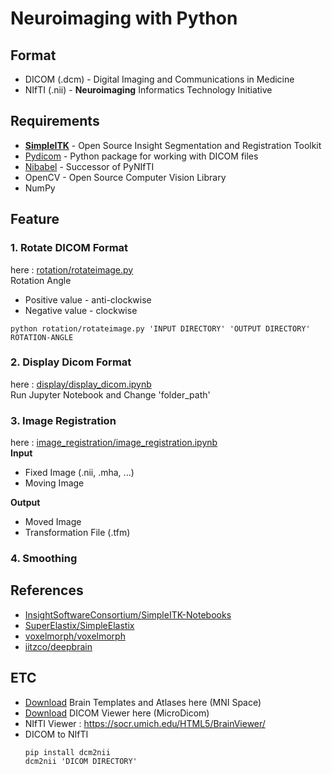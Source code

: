 ﻿# Neuroimaging with Python
 
## Format
- DICOM (.dcm) - Digital Imaging and Communications in Medicine
- NIfTI (.nii) - **Neuroimaging** Informatics Technology Initiative

## Requirements
- [**SimpleITK**](https://github.com/SimpleITK/SimpleITK) - Open Source Insight Segmentation and Registration Toolkit
- [Pydicom](https://github.com/pydicom/pydicom) - Python package for working with DICOM files 
- [Nibabel](https://nipy.org/nibabel/#) - Successor of PyNIfTI
- OpenCV - Open Source Computer Vision Library
- NumPy

## Feature
### 1. Rotate DICOM Format
here : [rotation/rotateimage.py](https://github.com/Dodant/neuroimaging-with-python/blob/main/rotation/rotateimage.py)   
Rotation Angle
- Positive value - anti-clockwise   
- Negative value - clockwise   
```shell
python rotation/rotateimage.py 'INPUT DIRECTORY' 'OUTPUT DIRECTORY' ROTATION-ANGLE
```   
### 2. Display Dicom Format
here : [display/display_dicom.ipynb](https://github.com/Dodant/neuroimaging-with-python/blob/main/display/display_dicom.ipynb)   
Run Jupyter Notebook and Change 'folder_path'   
### 3. Image Registration
here : [image_registration/image_registration.ipynb](https://github.com/Dodant/neuroimaging-with-python/blob/main/image_registration/image_registration.ipynb)   
**Input**
- Fixed Image (.nii, .mha, ...)
- Moving Image   

**Output**
- Moved Image
- Transformation File (.tfm)   
### 4. Smoothing



## References
- [InsightSoftwareConsortium/SimpleITK-Notebooks](https://github.com/InsightSoftwareConsortium/SimpleITK-Notebooks)
- [SuperElastix/SimpleElastix](https://github.com/SuperElastix/SimpleElastix)
- [voxelmorph/voxelmorph](https://github.com/voxelmorph/voxelmorph)
- [iitzco/deepbrain](https://github.com/iitzco/deepbrain)




## ETC
- [Download](http://nist.mni.mcgill.ca/?page_id=714) Brain Templates and Atlases here (MNI Space)
- [Download](https://www.microdicom.com/downloads.html) DICOM Viewer here (MicroDicom)  
- NIfTI Viewer : https://socr.umich.edu/HTML5/BrainViewer/
- DICOM to NIfTI
  ```shell
  pip install dcm2nii
  dcm2nii 'DICOM DIRECTORY'
  ```
